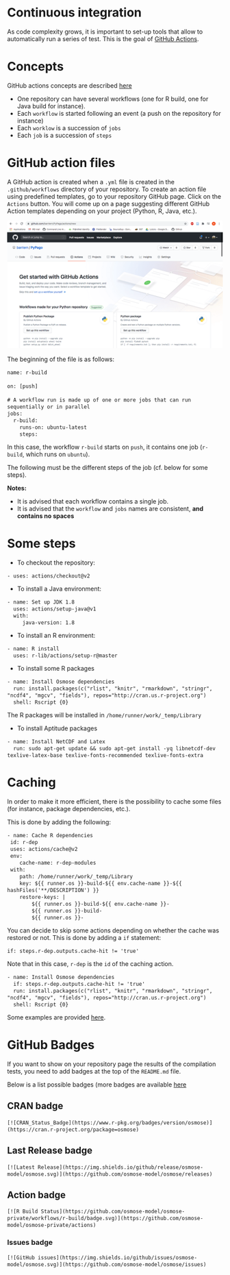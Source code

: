 Continuous integration
==========================

As code complexity grows, it is important to set-up tools that allow to automatically run a series of test. This is
the goal of [GitHub Actions](https://docs.github.com/en/free-pro-team@latest/actions).

# Concepts

GitHub actions concepts are described [here](https://docs.github.com/en/free-pro-team@latest/actions/learn-github-actions/introduction-to-github-actions)
- One repository can have several workflows (one for R build, one for Java build for instance).
- Each `workflow` is started following an event (a push on the repository for instance)
- Each `worklow` is a succession of `jobs`
- Each `job` is a succession of `steps`

# GitHub action files

A GitHub action is created when a `.yml` file is created in the `.github/workflows` directory of your repository. To create an action file using predefined templates, go to your repository GitHub page. Click on the `Actions` button. You will come up on a page suggesting different GitHub Action templates depending on your project (Python, R, Java, etc.).

<div align="center">
  <img src="capture_actions.png">
</div>

The beginning of the file is as follows:

```
name: r-build

on: [push]

# A workflow run is made up of one or more jobs that can run sequentially or in parallel
jobs:
  r-build:
    runs-on: ubuntu-latest
    steps:
```

In this case, the workflow `r-build` starts on `push`, it contains one job (`r-build`, which runs on `ubuntu`).

The following must be the different steps of the job (cf. below for some steps).

**Notes:**
- It is advised that each workflow contains a single job.
- It is advised that the `workflow` and `jobs` names are consistent, **and contains no spaces**

# Some steps 

- To checkout the repository: 
```
- uses: actions/checkout@v2
```
- To install a Java environment:
```
- name: Set up JDK 1.8
  uses: actions/setup-java@v1
  with:
     java-version: 1.8
```
- To install an R environment:
```
- name: R install
  uses: r-lib/actions/setup-r@master
```
- To install some R packages
```
- name: Install Osmose dependencies
  run: install.packages(c("rlist", "knitr", "rmarkdown", "stringr", "ncdf4", "mgcv", "fields"), repos="http://cran.us.r-project.org")
  shell: Rscript {0}
```

The R packages will be installed in `/home/runner/work/_temp/Library`

- To install Aptitude packages
```      
- name: Install NetCDF and Latex
  run: sudo apt-get update && sudo apt-get install -yq libnetcdf-dev texlive-latex-base texlive-fonts-recommended texlive-fonts-extra
```
        
 # Caching
 
 In order to make it more efficient, there is the possibility to cache some files (for instance, package dependencies, etc.). 
 
 This is done by adding the following:
 
 ```
- name: Cache R dependencies
  id: r-dep
  uses: actions/cache@v2
  env:
     cache-name: r-dep-modules
  with:
     path: /home/runner/work/_temp/Library
     key: ${{ runner.os }}-build-${{ env.cache-name }}-${{ hashFiles('**/DESCRIPTION') }}
     restore-keys: |
         ${{ runner.os }}-build-${{ env.cache-name }}-
         ${{ runner.os }}-build-
         ${{ runner.os }}-
```  

You can decide to skip some actions depending on whether the cache was restored or not. This is done by adding a `if` statement:

```
if: steps.r-dep.outputs.cache-hit != 'true'
```
Note that in this case, `r-dep` is the `id` of the caching action.

```
- name: Install Osmose dependencies
  if: steps.r-dep.outputs.cache-hit != 'true'
  run: install.packages(c("rlist", "knitr", "rmarkdown", "stringr", "ncdf4", "mgcv", "fields"), repos="http://cran.us.r-project.org")
  shell: Rscript {0}
```
                
Some examples are provided [here](https://github.com/actions/cache).
 
# GitHub Badges

If you want to show on your repository page the results of the compilation tests, you need to add badges at the top of the `README.md` file.

Below is a list possible badges (more badges are available [here](https://shields.io/)

## CRAN badge
```
[![CRAN_Status_Badge](https://www.r-pkg.org/badges/version/osmose)](https://cran.r-project.org/package=osmose)
```

## Last Release badge
```
[![Latest Release](https://img.shields.io/github/release/osmose-model/osmose.svg)](https://github.com/osmose-model/osmose/releases)
```

## Action badge
```
[![R Build Status](https://github.com/osmose-model/osmose-private/workflows/r-build/badge.svg)](https://github.com/osmose-model/osmose-private/actions)
```

### Issues badge
```
[![GitHub issues](https://img.shields.io/github/issues/osmose-model/osmose.svg)](https://github.com/osmose-model/osmose/issues)
```
